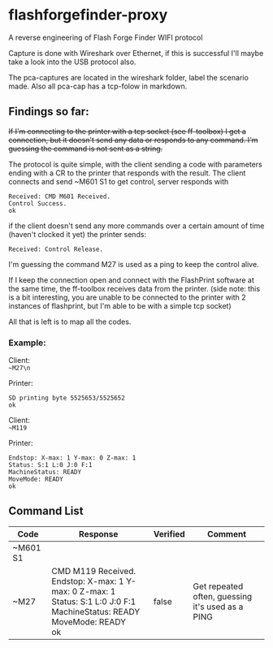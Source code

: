 # flashforgefinder-proxy
A  reverse engineering of Flash Forge Finder WIFI protocol


Capture is done with Wireshark over Ethernet, if this is successful I'll maybe take a look into the USB protocol also.

The pca-captures are located in the wireshark folder, label the scenario made. Also all pca-cap has a tcp-folow in markdown.




## Findings so far:

~~If I'm connecting to the printer with a tcp socket (see ff-toolbox) I get a connection, but it doesn't send any data or responds to any command.
I'm guessing the command is not sent as a string.~~


The protocol is quite simple, with the client sending a code with parameters ending with a CR to the printer that responds with the result.
The client connects and send ~M601 S1 to get control, server responds with
```
Received: CMD M601 Received.
Control Success.
ok
```

if the client doesn't send any more commands over a certain amount of time (haven't clocked it yet) the printer sends:
```
Received: Control Release.
```

I'm guessing the command M27 is used as a ping to keep the control alive.


If I keep the connection open and connect with the FlashPrint software at the same time, the ff-toolbox receives data from the printer.
(side note: this is a bit interesting, you are unable to be connected to the printer with 2 instances of flashprint, but I'm able to be with a simple tcp socket)

All that is left is to map all the codes.

### Example:
Client:<br>
```~M27\n```

Printer:
```CMD M27 Received.
SD printing byte 5525653/5525652
ok
```

Client:<br>
```~M119```

Printer:
```CMD M119 Received.
Endstop: X-max: 1 Y-max: 0 Z-max: 1
Status: S:1 L:0 J:0 F:1
MachineStatus: READY
MoveMode: READY
ok
```

## Command List
| Code | Response                                                                                                                | Verified | Comment                                          |
|-|-|-|-|
| ~M601 S1 ||
| ~M27  | CMD M119 Received. Endstop: X-max: 1 Y-max: 0 Z-max: 1<br>Status: S:1 L:0 J:0 F:1<br>MachineStatus: READY<br>MoveMode:  READY<br>ok | false    | Get repeated often, guessing it's used as a PING |
